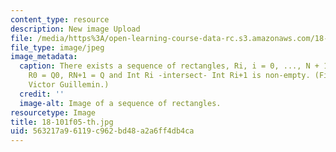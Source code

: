 ```yaml
---
content_type: resource
description: New image Upload
file: /media/https%3A/open-learning-course-data-rc.s3.amazonaws.com/18-101-analysis-ii-fall-2005/563217a96119c962bd48a2a6ff4db4ca_18-101f05-th.jpg
file_type: image/jpeg
image_metadata:
  caption: There exists a sequence of rectangles, Ri, i = 0, ..., N + 1 such that
    R0 = Q0, RN+1 = Q and Int Ri -intersect- Int Ri+1 is non-empty. (Figure by Prof.
    Victor Guillemin.)
  credit: ''
  image-alt: Image of a sequence of rectangles.
resourcetype: Image
title: 18-101f05-th.jpg
uid: 563217a9-6119-c962-bd48-a2a6ff4db4ca
---
```

